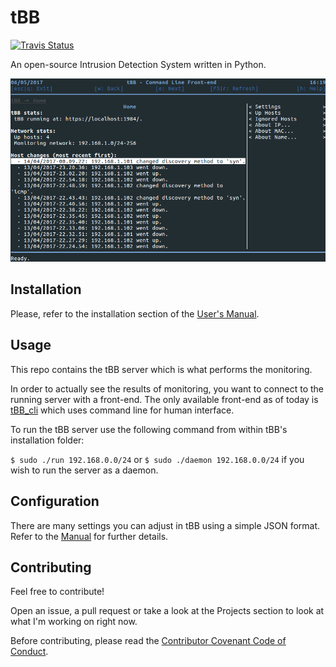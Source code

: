 # tBB

[![Travis Status](https://travis-ci.org/dpdani/tBB.svg?branch=master)](https://travis-ci.org/dpdani/tBB)

An open-source Intrusion Detection System written in Python.

![screenshot](/docs/screenshot.png)


## Installation

Please, refer to the installation section of the [User's Manual](http://tbb.readthedocs.io/en/latest/gettingstarted.html).


## Usage

This repo contains the tBB server which is what performs the monitoring.

In order to actually see the results of monitoring, you want to connect to the running server with a front-end.
The only available front-end as of today is [tBB_cli](https://github.com/dpdani/tBB_cli) which uses command line for human interface.

To run the tBB server use the following command from within tBB's installation folder:

``$ sudo ./run 192.168.0.0/24``
or
``$ sudo ./daemon 192.168.0.0/24``
if you wish to run the server as a daemon.


## Configuration

There are many settings you can adjust in tBB using a simple JSON format.
Refer to the [Manual](http://tbb.readthedocs.io/en/latest/config.html) for further details.


## Contributing

Feel free to contribute!

Open an issue, a pull request or take a look at the Projects section to look at what I'm working on right now.

Before contributing, please read the [Contributor Covenant Code of Conduct](https://github.com/dpdani/tBB/blob/master/CODE_OF_CONDUCT.md).
